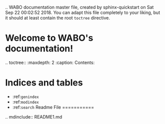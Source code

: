 .. WABO documentation master file, created by
   sphinx-quickstart on Sat Sep 22 00:02:52 2018.
   You can adapt this file completely to your liking, but it should at least
   contain the root `toctree` directive.

Welcome to WABO's documentation!
================================

.. toctree::
   :maxdepth: 2
   :caption: Contents:



Indices and tables
==================

* :ref:`genindex`
* :ref:`modindex`
* :ref:`search`
Readme File
===========

.. mdinclude:: README1.md